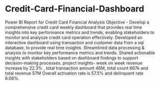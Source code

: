 # Credit-Card-Financial-Dashboard
Power BI Report for Credit Card Financial Analysis
Objective - Develop a comprehensive credit card weekly dashboard that provides real time insights into key performance metrics and trends, enabling stakeholders to monitor and analysze credit card operation effectively.
Developed an interactive dashboard using transaction and customer data from a sql database, to provide real time insights.
Streamlined data processing & analysis to monitor key performance metrics and trends.
Shared actionable insights with stakeholders based on dashboard findings to support decision-making processes.
project insights- week on week revenue increase by 22.3% , total transaction amount 46M, total count 667k and total revenue 57M
Overall activation rate is 57.5% and delinquent rate 6.06%.
